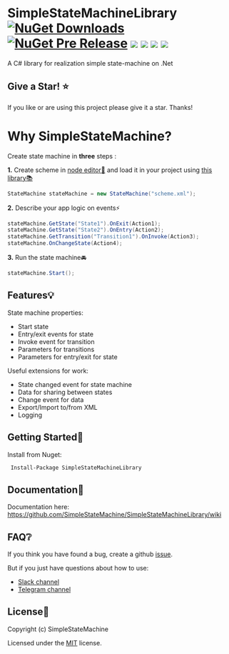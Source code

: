 
# SimpleStateMachineLibrary [![NuGet Downloads](https://img.shields.io/nuget/dt/SimpleStateMachineLibrary)](https://www.nuget.org/packages/SimpleStateMachineLibrary) [![NuGet Pre Release](https://img.shields.io/nuget/vpre/SimpleStateMachineLibrary.svg)](https://www.nuget.org/packages/SimpleStateMachineLibrary) [![](https://img.shields.io/github/stars/SimpleStateMachine/SimpleStateMachineLibrary)](https://github.com/SimpleStateMachine/SimpleStateMachineLibrary) [![](https://img.shields.io/github/license/SimpleStateMachine/SimpleStateMachineLibrary)](https://github.com/SimpleStateMachine/SimpleStateMachineLibrary) [![](https://img.shields.io/badge/chat-slack-blueviolet.svg)](https://join.slack.com/t/simplestatemachine/shared_invite/zt-fnfhvvsx-fTejcpPn~PPb2ojdG_MQBg) [![](https://img.shields.io/badge/chat-telegram-blue.svg)](https://t.me/joinchat/HMLJFkv9do6aDV188rhd0w)
A C# library for realization simple state-machine on .Net

 ## Give a Star! :star:
If you like or are using this project please give it a star. Thanks!

 # Why SimpleStateMachine?
Create state machine in **three** steps :

**1.** Create scheme in  [node editor🔗](https://github.com/SimpleStateMachine/SimpleStateMachineNodeEditor) and load it in your project using [this library📚](https://github.com/SimpleStateMachine/SimpleStateMachineLibrary)
```C#
StateMachine stateMachine = new StateMachine("scheme.xml");
```
**2.** Describe your app logic on events⚡
 ```C#
stateMachine.GetState("State1").OnExit(Action1);
stateMachine.GetState("State2").OnEntry(Action2);
stateMachine.GetTransition("Transition1").OnInvoke(Action3);
stateMachine.OnChangeState(Action4);
```
**3.** Run the state machine🚘
 ```C#
stateMachine.Start();
```
## Features💡 

State machine properties:
* Start state
* Entry/exit events for state
* Invoke event for transition
* Parameters for transitions
* Parameters for entry/exit for state

Useful extensions for work:
* State changed event for state machine
* Data for sharing between states
* Change event for data
* Export/Import to/from XML
* Logging

## Getting Started📂
Install from Nuget:
```sh
 Install-Package SimpleStateMachineLibrary 
```
## Documentation📄 
Documentation here: https://github.com/SimpleStateMachine/SimpleStateMachineLibrary/wiki

 ## FAQ❔
 If you think you have found a bug, create a github [issue](https://github.com/SimpleStateMachine/SimpleStateMachineLibrary/issues).
 
 But if you just have questions about how to use:
 
- [Slack channel](https://join.slack.com/t/simplestatemachine/shared_invite/zt-fnfhvvsx-fTejcpPn~PPb2ojdG_MQBg)
- [Telegram channel](https://t.me/joinchat/HMLJFkv9do6aDV188rhd0w)

## License📑

Copyright (c) SimpleStateMachine

Licensed under the [MIT](LICENSE) license.

